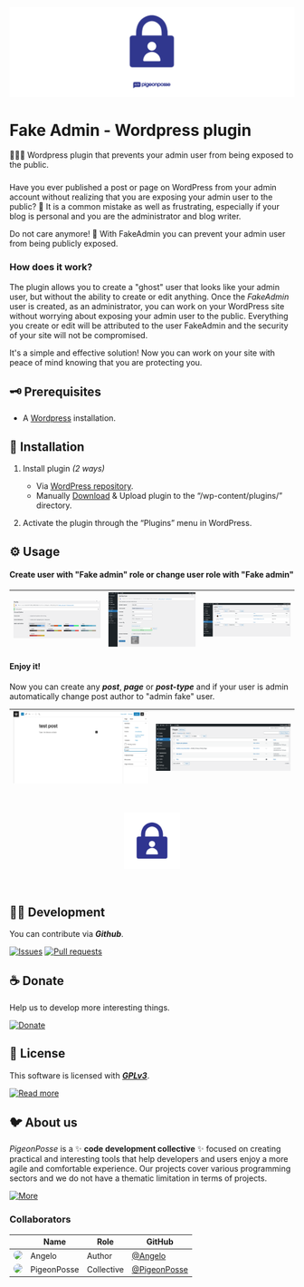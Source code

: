 <!-- PIGEONPOSSE START MARK -->
<!--

██████╗ ██╗ ██████╗ ███████╗ ██████╗ ███╗   ██╗
██╔══██╗██║██╔════╝ ██╔════╝██╔═══██╗████╗  ██║
██████╔╝██║██║  ███╗█████╗  ██║   ██║██╔██╗ ██║ 
██╔═══╝ ██║██║   ██║██╔══╝  ██║   ██║██║╚██╗██║ 
██║     ██║╚██████╔╝███████╗╚██████╔╝██║ ╚████║ 
╚═╝     ╚═╝ ╚═════╝ ╚══════╝ ╚═════╝ ╚═╝  ╚═══╝ 
                                                
██████╗  ██████╗ ███████╗███████╗███████╗       
██╔══██╗██╔═══██╗██╔════╝██╔════╝██╔════╝       
██████╔╝██║   ██║███████╗███████╗█████╗         
██╔═══╝ ██║   ██║╚════██║╚════██║██╔══╝         
██║     ╚██████╔╝███████║███████║███████╗       
╚═╝      ╚═════╝ ╚══════╝╚══════╝╚══════╝       
                                                                                                                                                
█████╗█████╗█████╗█████╗█████╗█████╗█████╗█████╗
╚════╝╚════╝╚════╝╚════╝╚════╝╚════╝╚════╝╚════╝ 

███████╗ █████╗ ██╗  ██╗███████╗                
██╔════╝██╔══██╗██║ ██╔╝██╔════╝                
█████╗  ███████║█████╔╝ █████╗                  
██╔══╝  ██╔══██║██╔═██╗ ██╔══╝                  
██║     ██║  ██║██║  ██╗███████╗                
╚═╝     ╚═╝  ╚═╝╚═╝  ╚═╝╚══════╝                
                                                
 █████╗ ██████╗ ███╗   ███╗██╗███╗   ██╗        
██╔══██╗██╔══██╗████╗ ████║██║████╗  ██║        
███████║██║  ██║██╔████╔██║██║██╔██╗ ██║        
██╔══██║██║  ██║██║╚██╔╝██║██║██║╚██╗██║        
██║  ██║██████╔╝██║ ╚═╝ ██║██║██║ ╚████║        
╚═╝  ╚═╝╚═════╝ ╚═╝     ╚═╝╚═╝╚═╝  ╚═══╝                        
                                                
VERSION:    1.0.4 
AUTHOR:     Angelo (https://github.com/AngelEspejo)
REPOSITORY: https://github.com/pigeonposse/fake-admin

DEVELOPED BY PIGEONPOSSE 🐦🌈

-->
<!-- PIGEONPOSSE END MARK -->

[![IMAGE](docs/banner.png)](https://wordpress.org/plugins/fake-admin)

# Fake Admin - Wordpress plugin

🕵️‍♀️🔌 Wordpress plugin that prevents your admin user from being exposed to the public.

###

<!-- PIGEONPOSSE START DESCRIPTION -->
Have you ever published a post or page on WordPress from your admin account without realizing that you are exposing your admin user to the public? 🙈 It is a common mistake as well as frustrating, especially if your blog is personal and you are the administrator and blog writer.

Do not care anymore! 🤗 With FakeAdmin you can prevent your admin user from being publicly exposed.

### How does it work?

The plugin allows you to create a "ghost" user that looks like your admin user, but without the ability to create or edit anything. Once the *FakeAdmin* user is created, as an administrator, you can work on your WordPress site without worrying about exposing your admin user to the public. Everything you create or edit will be attributed to the user FakeAdmin and the security of your site will not be compromised.

It's a simple and effective solution! Now you can work on your site with peace of mind knowing that you are protecting you.


<!-- PIGEONPOSSE END DESCRIPTION -->

## 🗝 Prerequisites

- A [Wordpress](https://wordpress.org/download/) installation.

## 🔑 Installation

1. Install plugin _(2 ways)_
	+ Via [WordPress repository](https://wordpress.org/plugins/fake-admin).
	+ Manually [Download](https://github.com/pigeonposse/fake-admin/releases) & Upload plugin to the “/wp-content/plugins/” directory.

2. Activate the plugin through the “Plugins” menu in WordPress.

## ⚙️ Usage

#### Create user with "Fake admin" role or change user role with "Fake admin"

| ![Guide 1](.wordpress-org/screenshot-1.png) | ![Guide 2](.wordpress-org/screenshot-2.png) | ![Guide 3](.wordpress-org/screenshot-3.png) |
| -------------- | -------------- | -------------- |

#### Enjoy it!

Now you can create any ***post***, ***page*** or ***post-type*** and if your user is admin automatically change post author to "admin fake" user.

| ![Guide 4](.wordpress-org/screenshot-4.png) | ![Guide 5](.wordpress-org/screenshot-5.png) |
| ------------------------- | ------------------------- |

<br> 
<p align="center">
<img src="docs/logo.png" alt="Logo" width="100"/>
</p>
<br> 

<!-- PIGEONPOSSE START ORG -->

## 👨‍💻 Development

You can contribute via **_Github_**.

[![Issues](https://img.shields.io/badge/Issues-grey?style=flat-square)](https://github.com/pigeonposse/fake-admin/issues)
[![Pull requests](https://img.shields.io/badge/Pulls-grey?style=flat-square)](https://github.com/pigeonposse/fake-admin/pulls)

## ☕ Donate

Help us to develop more interesting things.

[![Donate](https://img.shields.io/badge/Donate-grey?style=flat-square)](https://github.com/sponsors/PigeonPosse) 


## 📜 License

This software is licensed with ***[GPLv3](/LICENSE)***.

[![Read more](https://img.shields.io/badge/Read-more-grey?style=flat-square)](/LICENSE)

## 🐦 About us

_PigeonPosse_ is a ✨ **code development collective** ✨ focused on creating practical and interesting tools that help developers and users enjoy a more agile and comfortable experience. Our projects cover various programming sectors and we do not have a thematic limitation in terms of projects.

[![More](https://img.shields.io/badge/Read-more-grey?style=flat-square)](https://github.com/PigeonPosse)

### Collaborators

|                                                                                    | Name        | Role         | GitHub                                         |
| ---------------------------------------------------------------------------------- | ----------- | ------------ | ---------------------------------------------- |
| <img src="https://github.com/AngelEspejo.png?size=72" style="border-radius:100%"/> | Angelo |   Author   | [@Angelo](https://github.com/AngelEspejo) |
| <img src="https://github.com/PigeonPosse.png?size=72" style="border-radius:100%"/> | PigeonPosse | Collective	  | [@PigeonPosse](https://github.com/PigeonPosse) |


<br> 

<!-- PIGEONPOSSE END ORG -->